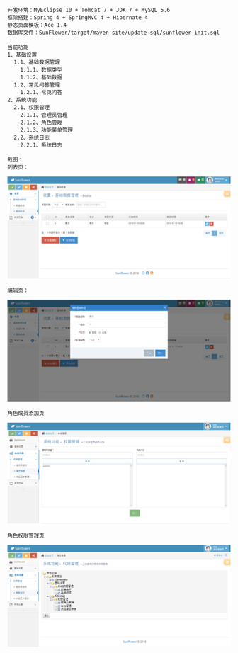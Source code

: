     开发环境：MyEclipse 10 + Tomcat 7 + JDK 7 + MySQL 5.6
    框架搭建：Spring 4 + SpringMVC 4 + Hibernate 4
    静态页面模板：Ace 1.4
    数据库文件：SunFlower/target/maven-site/update-sql/sunflower-init.sql

    当前功能
    1、基础设置
      1.1、基础数据管理
        1.1.1、数据类型
        1.1.2、基础数据
      1.2、常见问答管理
        1.2.1、常见问答
    2、系统功能
      2.1、权限管理
        2.1.1、管理员管理
        2.1.2、角色管理
        2.1.3、功能菜单管理
      2.2、系统日志
        2.2.1、系统日志

    截图：
    列表页：
![Image text](https://github.com/nangongyanya/SunFlower/blob/master/target/maven-site/uploads/screenshot/列表页.png?raw=true)

    编辑页：
![Image text](https://github.com/nangongyanya/SunFlower/blob/master/target/maven-site/uploads/screenshot/编辑页.png?raw=true)

    角色成员添加页
![Image text](https://github.com/nangongyanya/SunFlower/blob/master/target/maven-site/uploads/screenshot/角色成员添加页.png?raw=true)

    角色权限管理页
![Image text](https://github.com/nangongyanya/SunFlower/blob/master/target/maven-site/uploads/screenshot/角色权限管理页.png?raw=true)
